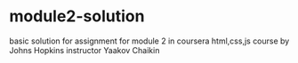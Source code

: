 # module2-solution
basic solution for assignment for module 2 in coursera html,css,js course by Johns Hopkins instructor Yaakov Chaikin
